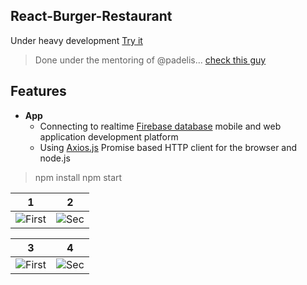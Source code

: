 ## React-Burger-Restaurant
Under heavy development [Try it](https://goxr3plus.github.io/React-Burger-Restaurant/)
>Done under the mentoring of @padelis... [check this guy](https://github.com/padelis)


## Features
- **App**
  - Connecting to realtime [Firebase database](https://react-my-burger-c7029.firebaseio.com/) mobile and web application development platform 
  - Using [Axios.js](https://github.com/axios/axios) Promise based HTTP client for the browser and node.js

>npm install
>npm start

| 1 | 2
|:-:|:-:|
| ![First](https://user-images.githubusercontent.com/20374208/52959414-cd13ff80-339e-11e9-86fd-efe02b438709.png) | ![Sec](https://user-images.githubusercontent.com/20374208/52959415-cdac9600-339e-11e9-990e-b85cd3bf10d7.png) |

| 3 | 4
|:-:|:-:|
| ![First](https://user-images.githubusercontent.com/20374208/52959417-cdac9600-339e-11e9-8b4e-e6c6277e4745.gif) | ![Sec](https://user-images.githubusercontent.com/20374208/53018739-d31be600-345b-11e9-8eb0-baee862db877.gif) |

